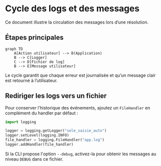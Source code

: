 # Cycle des logs et des messages

Ce document illustre la circulation des messages lors d’une résolution.

## Étapes principales

```mermaid
graph TD
    A[Action utilisateur] --> B(Application)
    B --> C[Logger]
    C --> D[Fichier de log]
    B --> E[Message utilisateur]
```

Le cycle garantit que chaque erreur est journalisée et qu’un message clair est
retourné à l’utilisateur.

## Rediriger les logs vers un fichier

Pour conserver l'historique des événements, ajoutez un `FileHandler`
en complément du handler par défaut :

```python
import logging

logger = logging.getLogger("sele_saisie_auto")
logger.setLevel(logging.INFO)
file_handler = logging.FileHandler("app.log")
logger.addHandler(file_handler)
```

Si la CLI propose l'option `--debug`, activez-la pour obtenir les messages au niveau `DEBUG` dans ce fichier.

